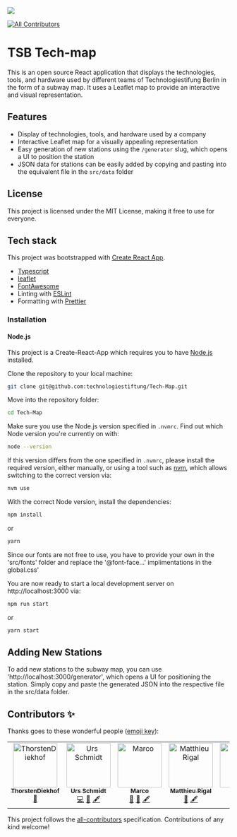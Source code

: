 ![](https://img.shields.io/badge/Built%20with%20%E2%9D%A4%EF%B8%8F-at%20Technologiestiftung%20Berlin-blue)
<!-- ALL-CONTRIBUTORS-BADGE:START - Do not remove or modify this section -->
[![All Contributors](https://img.shields.io/badge/all_contributors-5-orange.svg?style=flat-square)](#contributors-)
<!-- ALL-CONTRIBUTORS-BADGE:END -->

# TSB Tech-map

This is an open source React application that displays the technologies, tools, and hardware used by different teams of Technologiestifung Berlin in the form of a subway map. It uses a Leaflet map to provide an interactive and visual representation.

## Features

- Display of technologies, tools, and hardware used by a company
- Interactive Leaflet map for a visually appealing representation
- Easy generation of new stations using the `/generator` slug, which opens a UI to position the station
- JSON data for stations can be easily added by copying and pasting into the equivalent file in the `src/data` folder

## License

This project is licensed under the MIT License, making it free to use for everyone.

## Tech stack

This project was bootstrapped with [Create React App](https://github.com/facebook/create-react-app).

- [Typescript](https://www.typescriptlang.org/)
- [leaflet](https://leafletjs.com/)
- [FontAwesome](https://fontawesome.com/)
- Linting with [ESLint](https://eslint.org/)
- Formatting with [Prettier](https://prettier.io/)

### Installation

#### Node.js

This project is a Create-React-App which requires you to have [Node.js](https://nodejs.org/en/) installed.


Clone the repository to your local machine:

```bash
git clone git@github.com:technologiestiftung/Tech-Map.git
```

Move into the repository folder:

```bash
cd Tech-Map
```

Make sure you use the Node.js version specified in `.nvmrc`. Find out which Node version you're currently on with:

```bash
node --version
```

If this version differs from the one specified in `.nvmrc`, please install the required version, either manually, or using a tool such as [nvm](https://github.com/nvm-sh/nvm), which allows switching to the correct version via:

```bash
nvm use
```

With the correct Node version, install the dependencies:

```bash
npm install
```
or
```bash
yarn
```

Since our fonts are not free to use, you have to provide your own in the 'src/fonts' folder and replace the '@font-face...' implimentations in the global.css'

You are now ready to start a local development server on http://localhost:3000 via:

```bash
npm run start
```
or
```bash
yarn start
```

## Adding New Stations
To add new stations to the subway map, you can use 'http://localhost:3000/generator', which opens a UI for positioning the station. Simply copy and paste the generated JSON into the respective file in the src/data folder.

## Contributors ✨

Thanks goes to these wonderful people ([emoji key](https://allcontributors.org/docs/en/emoji-key)):

<!-- ALL-CONTRIBUTORS-LIST:START - Do not remove or modify this section -->
<!-- prettier-ignore-start -->
<!-- markdownlint-disable -->
<table>
  <tbody>
    <tr>
      <td align="center" valign="top" width="14.28%"><a href="https://github.com/ThorstenDiekhof"><img src="https://avatars.githubusercontent.com/u/121924163?v=4?s=100" width="100px;" alt="ThorstenDiekhof"/><br /><sub><b>ThorstenDiekhof</b></sub></a><br /><a href="https://github.com/technologiestiftung/Tech-Map/pulls?q=is%3Apr+reviewed-by%3AThorstenDiekhof" title="Reviewed Pull Requests">👀</a></td>
      <td align="center" valign="top" width="14.28%"><a href="https://github.com/ZenVega"><img src="https://avatars.githubusercontent.com/u/50147356?v=4?s=100" width="100px;" alt="Urs Schmidt"/><br /><sub><b>Urs Schmidt</b></sub></a><br /><a href="https://github.com/technologiestiftung/Tech-Map/commits?author=ZenVega" title="Code">💻</a> <a href="#ideas-ZenVega" title="Ideas, Planning, & Feedback">🤔</a> <a href="#content-ZenVega" title="Content">🖋</a></td>
      <td align="center" valign="top" width="14.28%"><a href="http://marcoka.de"><img src="https://avatars.githubusercontent.com/u/6945881?v=4?s=100" width="100px;" alt="Marco"/><br /><sub><b>Marco</b></sub></a><br /><a href="#design-marcoka2000" title="Design">🎨</a> <a href="#ideas-marcoka2000" title="Ideas, Planning, & Feedback">🤔</a> <a href="#content-marcoka2000" title="Content">🖋</a></td>
      <td align="center" valign="top" width="14.28%"><a href="https://www.technologiestiftung-berlin.de"><img src="https://avatars.githubusercontent.com/u/2190327?v=4?s=100" width="100px;" alt="Matthieu Rigal"/><br /><sub><b>Matthieu Rigal</b></sub></a><br /><a href="#ideas-MRigal" title="Ideas, Planning, & Feedback">🤔</a> <a href="#content-MRigal" title="Content">🖋</a></td>
      <td align="center" valign="top" width="14.28%"><a href="https://github.com/JTaIoT"><img src="https://avatars.githubusercontent.com/u/114985716?v=4?s=100" width="100px;" alt="JTaIoT"/><br /><sub><b>JTaIoT</b></sub></a><br /><a href="#content-JTaIoT" title="Content">🖋</a></td>
    </tr>
  </tbody>
</table>

<!-- markdownlint-restore -->
<!-- prettier-ignore-end -->

<!-- ALL-CONTRIBUTORS-LIST:END -->

This project follows the [all-contributors](https://github.com/all-contributors/all-contributors) specification. Contributions of any kind welcome!

